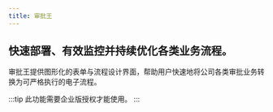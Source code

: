 ```yaml
---
title: 审批王
---
```


## 快速部署、有效监控并持续优化各类业务流程。

审批王提供图形化的表单与流程设计界面，帮助用户快速地将公司各类审批业务转换为可严格执行的电子流程。

:::tip
此功能需要企业版授权才能使用。
:::